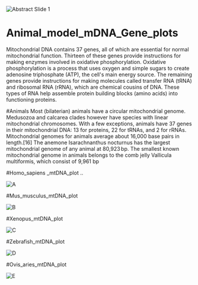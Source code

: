 ![Abstract Slide 1](https://github.com/Bigardcode/Animal_model_mDNA_Gene/assets/84800557/04a62368-d666-4ce2-b41c-bcd8329964c9)









# Animal_model_mDNA_Gene_plots

Mitochondrial DNA contains 37 genes, all of which are essential for normal mitochondrial function. Thirteen of these genes provide instructions for making enzymes involved in oxidative phosphorylation. Oxidative phosphorylation is a process that uses oxygen and simple sugars to create adenosine triphosphate (ATP), the cell's main energy source. The remaining genes provide instructions for making molecules called transfer RNA (tRNA) and ribosomal RNA (rRNA), which are chemical cousins of DNA. These types of RNA help assemble protein building blocks (amino acids) into functioning proteins.

#Animals
Most (bilaterian) animals have a circular mitochondrial genome. Medusozoa and calcarea clades however have species with linear mitochondrial chromosomes. With a few exceptions, animals have 37 genes in their mitochondrial DNA: 13 for proteins, 22 for tRNAs, and 2 for rRNAs.
Mitochondrial genomes for animals average about 16,000 base pairs in length.[16] The anemone Isarachnanthus nocturnus has the largest mitochondrial genome of any animal at 80,923 bp. The smallest known mitochondrial genome in animals belongs to the comb jelly Vallicula multiformis, which consist of 9,961 bp


#Homo_sapiens _mtDNA_plot ..

![A](https://github.com/Bigardcode/Animal_model_mDNA_Gene/assets/84800557/d0d886e5-5314-4c1d-98de-dd55358da057)

#Mus_musculus_mtDNA_plot

![B](https://github.com/Bigardcode/Animal_model_mDNA_Gene/assets/84800557/9fafa997-d266-4fc4-a36c-8b95069539e0)

#Xenopus_mtDNA_plot

![C](https://github.com/Bigardcode/Animal_model_mDNA_Gene/assets/84800557/a2bcf13d-3265-4a3a-b99c-b9197da201c3)

#Zebrafish_mtDNA_plot

![D](https://github.com/Bigardcode/Animal_model_mDNA_Gene/assets/84800557/22eeaa6b-1d20-4fbc-8720-3e5af33ab007)

#Ovis_aries_mtDNA_plot

![E](https://github.com/Bigardcode/Animal_model_mDNA_Gene/assets/84800557/a22a9e41-95ed-478a-8ed0-47726e74afe5)
